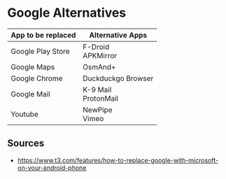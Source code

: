 # Google Alternatives


| App to be replaced  | Alternative Apps  |
|---------------------|--------------------------|
| Google Play Store   | F-Droid <br> APKMirror   |
| Google Maps         | OsmAnd+                  |
| Google Chrome       | Duckduckgo Browser       |
| Google Mail         | K-9 Mail <br> ProtonMail |
| Youtube             | NewPipe <br> Vimeo                |

## Sources

- https://www.t3.com/features/how-to-replace-google-with-microsoft-on-your-android-phone

